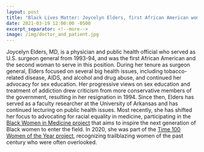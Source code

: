 ```yaml
---
layout: post
title: "Black Lives Matter: Joycelyn Elders, first African American woman surgeon general"
date: 2021-03-19 12:00:00 -0500
excerpt_separator: <!--more-->
image: /img/doctor_and_patient.jpg
---
```


Joycelyn Elders, MD, is a physician and public health official who served as U.S. surgeon general from 1993-94, and was the first African American and the second woman to serve in this position. During <!--more--> her tenure as surgeon general, Elders focused on several big health issues, including tobacco-related disease, AIDS, and alcohol and drug abuse, and continued her advocacy for sex education. Her progressive views on sex education and treatment of addiction drew criticism from more conservative members of the government, resulting in her resignation in 1994. Since then, Elders has served as a faculty researcher at the University of Arkansas and has continued lecturing on public health issues. Most recently, she has shifted her focus to advocating for racial equality in medicine, participating in the [Black Women in Medicine project][medicine-project] that aims to inspire the next generation of Black women to enter the field. In 2020, she was part of the [Time 100 Women of the Year project][time-100], recognizing trailblazing women of the past century who were often overlooked.

[medicine-project]: http://r20.rs6.net/tn.jsp?f=001zcicSC7anNDCUU5ZuiepLFwerwGzWApPgvz1tYK9VqFD_JMpPICpTLwDZI2ydattUx2-wPnSZ1H1RiKUiESLkxpLmOoPVsz3v7nJcGkkwxgbRONLoQbUsahFke6fpp6ws-Ve57_pUpx2AaW7Dux1ErYiv7ZaUhQWFL19RsXQLVo3EvMG8TjE4yNrf8Tses53&c=dthQthzkzSiwtzgppkOd-x907Lp8AwUFK7PyQ85XpknuW5ZnjyQogg==&ch=nUfZHCyurCURzzW0TDcGBoKz7BiHylTsXYVTm_339OjeXKbxqCdPbA==
[time-100]: http://r20.rs6.net/tn.jsp?f=001zcicSC7anNDCUU5ZuiepLFwerwGzWApPgvz1tYK9VqFD_JMpPICpTLwDZI2ydattU1tNyihlK_oX45G4T_1n9Hkc3QKUhZIREdWvkU_U4nok6EbkkkuYmY_9fuwJZf-uE4BryE9dp6EHGxrGcdpysRtqPZ6OffI4oWvoyyzNreo=&c=dthQthzkzSiwtzgppkOd-x907Lp8AwUFK7PyQ85XpknuW5ZnjyQogg==&ch=nUfZHCyurCURzzW0TDcGBoKz7BiHylTsXYVTm_339OjeXKbxqCdPbA==
